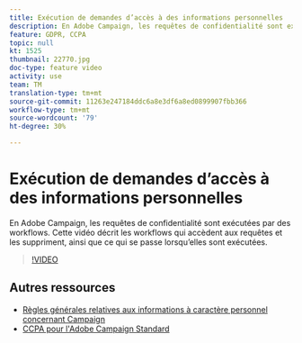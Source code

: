 ```yaml
---
title: Exécution de demandes d’accès à des informations personnelles
description: En Adobe Campaign, les requêtes de confidentialité sont exécutées par des workflows. Cette vidéo décrit les workflows qui accèdent aux requêtes et les suppriment, ainsi que ce qui se passe lorsqu’elles sont exécutées.
feature: GDPR, CCPA
topic: null
kt: 1525
thumbnail: 22770.jpg
doc-type: feature video
activity: use
team: TM
translation-type: tm+mt
source-git-commit: 11263e247184ddc6a8e3df6a8ed0899907fbb366
workflow-type: tm+mt
source-wordcount: '79'
ht-degree: 30%

---
```



# Exécution de demandes d’accès à des informations personnelles

En Adobe Campaign, les requêtes de confidentialité sont exécutées par des workflows. Cette vidéo décrit les workflows qui accèdent aux requêtes et les suppriment, ainsi que ce qui se passe lorsqu’elles sont exécutées.

>[!VIDEO](https://video.tv.adobe.com/v/22770?quality=12)

## Autres ressources

* [Règles générales relatives aux informations à caractère personnel concernant Campaign](https://helpx.adobe.com/fr/campaign/kb/campaign-privacy-overview.html)
* [CCPA pour l&#39;Adobe Campaign Standard](https://helpx.adobe.com/fr/campaign/kb/acs-privacy.html#ccpa)
